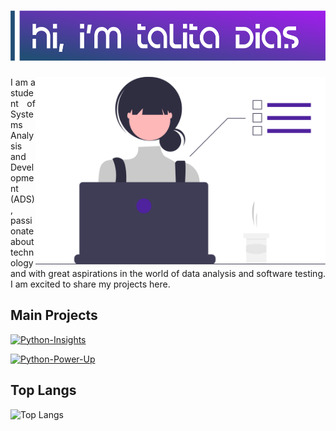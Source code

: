<h1><img height="80px" src="logo1.png" alt="Github Readme Stats"/></h1>
<img align="right" alt="vector taken from the website - https://undraw.co/search" height="300" src="undraw_dev_focus_re_6iwt.svg">
<p align='justify'>I am a student of Systems Analysis and Development (ADS), passionate about technology and with great aspirations in the world of data analysis and software testing. I am excited to share my projects here.</p>

## Main Projects

[![Python-Insights](https://github-readme-stats.vercel.app/api/pin/?username=talitasdias&repo=Python-Insights&&title_color=fff&text_color=ffffff&bg_color=414192&border_color=ffffff)](https://github.com/talitasdias/Python-Insights)

[![Python-Power-Up](https://github-readme-stats.vercel.app/api/pin/?username=talitasdias&repo=Python-Power-Up&title_color=fff&text_color=ffffff&bg_color=414192&border_color=ffffff)](https://github.com/talitasdias/Python-Power-Up)

## Top Langs

![Top Langs](https://github-readme-stats.vercel.app/api/top-langs/?username=talitasdias&layout=compact&show_icons=true&theme=deep-blue&bg_color=414192&title_color=fff&text_color=ffffff)
